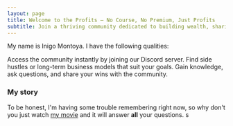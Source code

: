 ```yaml
---
layout: page
title: Welcome to the Profits – No Course, No Premium, Just Profits
subtitle: Join a thriving community dedicated to building wealth, sharing ideas, and achieving financial freedom.
---
```


My name is Inigo Montoya. I have the following qualities:

Access the community instantly by joining our Discord server.
 Find side hustles or long-term business models that suit your goals.
Gain knowledge, ask questions, and share your wins with the community.

### My story

To be honest, I'm having some trouble remembering right now, so why don't you just watch [my movie](https://en.wikipedia.org/wiki/The_Princess_Bride_%28film%29) and it will answer **all** your questions.
s